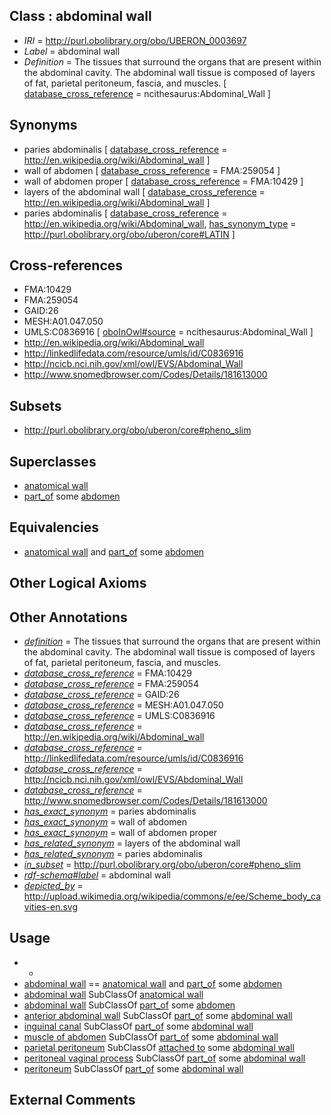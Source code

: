 
## Class : abdominal wall

 * *IRI* = http://purl.obolibrary.org/obo/UBERON_0003697
 * *Label* = abdominal wall
 * *Definition* = The tissues that surround the organs that are present within the abdominal cavity. The abdominal wall tissue is composed of layers of fat, parietal peritoneum, fascia, and muscles. [ [database_cross_reference](../../ef/oboInOwl#hasDbXref.md) = ncithesaurus:Abdominal_Wall ]

## Synonyms

 * paries abdominalis [ [database_cross_reference](../../ef/oboInOwl#hasDbXref.md) = http://en.wikipedia.org/wiki/Abdominal_wall ]
 * wall of abdomen [ [database_cross_reference](../../ef/oboInOwl#hasDbXref.md) = FMA:259054 ]
 * wall of abdomen proper [ [database_cross_reference](../../ef/oboInOwl#hasDbXref.md) = FMA:10429 ]
 * layers of the abdominal wall [ [database_cross_reference](../../ef/oboInOwl#hasDbXref.md) = http://en.wikipedia.org/wiki/Abdominal_wall ]
 * paries abdominalis [ [database_cross_reference](../../ef/oboInOwl#hasDbXref.md) = http://en.wikipedia.org/wiki/Abdominal_wall, [has_synonym_type](../../pe/oboInOwl#hasSynonymType.md) = http://purl.obolibrary.org/obo/uberon/core#LATIN ]

## Cross-references

 * FMA:10429
 * FMA:259054
 * GAID:26
 * MESH:A01.047.050
 * UMLS:C0836916 [ [oboInOwl#source](../../ce/oboInOwl#source.md) = ncithesaurus:Abdominal_Wall ]
 * http://en.wikipedia.org/wiki/Abdominal_wall
 * http://linkedlifedata.com/resource/umls/id/C0836916
 * http://ncicb.nci.nih.gov/xml/owl/EVS/Abdominal_Wall
 * http://www.snomedbrowser.com/Codes/Details/181613000

## Subsets

 * http://purl.obolibrary.org/obo/uberon/core#pheno_slim

## Superclasses

 * [anatomical wall](../../UBERON/60/UBERON_0000060.md)
 * [part_of](../../BFO/50/BFO_0000050.md) some [abdomen](../../UBERON/16/UBERON_0000916.md)

## Equivalencies

 * [anatomical wall](../../UBERON/60/UBERON_0000060.md) and [part_of](../../BFO/50/BFO_0000050.md) some [abdomen](../../UBERON/16/UBERON_0000916.md)

## Other Logical Axioms


## Other Annotations

 * *[definition](../../IAO/15/IAO_0000115.md)* = The tissues that surround the organs that are present within the abdominal cavity. The abdominal wall tissue is composed of layers of fat, parietal peritoneum, fascia, and muscles.
 * *[database_cross_reference](../../ef/oboInOwl#hasDbXref.md)* = FMA:10429
 * *[database_cross_reference](../../ef/oboInOwl#hasDbXref.md)* = FMA:259054
 * *[database_cross_reference](../../ef/oboInOwl#hasDbXref.md)* = GAID:26
 * *[database_cross_reference](../../ef/oboInOwl#hasDbXref.md)* = MESH:A01.047.050
 * *[database_cross_reference](../../ef/oboInOwl#hasDbXref.md)* = UMLS:C0836916
 * *[database_cross_reference](../../ef/oboInOwl#hasDbXref.md)* = http://en.wikipedia.org/wiki/Abdominal_wall
 * *[database_cross_reference](../../ef/oboInOwl#hasDbXref.md)* = http://linkedlifedata.com/resource/umls/id/C0836916
 * *[database_cross_reference](../../ef/oboInOwl#hasDbXref.md)* = http://ncicb.nci.nih.gov/xml/owl/EVS/Abdominal_Wall
 * *[database_cross_reference](../../ef/oboInOwl#hasDbXref.md)* = http://www.snomedbrowser.com/Codes/Details/181613000
 * *[has_exact_synonym](../../ym/oboInOwl#hasExactSynonym.md)* = paries abdominalis
 * *[has_exact_synonym](../../ym/oboInOwl#hasExactSynonym.md)* = wall of abdomen
 * *[has_exact_synonym](../../ym/oboInOwl#hasExactSynonym.md)* = wall of abdomen proper
 * *[has_related_synonym](../../ym/oboInOwl#hasRelatedSynonym.md)* = layers of the abdominal wall
 * *[has_related_synonym](../../ym/oboInOwl#hasRelatedSynonym.md)* = paries abdominalis
 * *[in_subset](../../et/oboInOwl#inSubset.md)* = http://purl.obolibrary.org/obo/uberon/core#pheno_slim
 * *[rdf-schema#label](../../el/rdf-schema#label.md)* = abdominal wall
 * *[depicted_by](../../depicted/by/depicted_by.md)* = http://upload.wikimedia.org/wikipedia/commons/e/ee/Scheme_body_cavities-en.svg

## Usage

 * -
 * [abdominal wall](../../UBERON/97/UBERON_0003697.md) == [anatomical wall](../../UBERON/60/UBERON_0000060.md) and [part_of](../../BFO/50/BFO_0000050.md) some [abdomen](../../UBERON/16/UBERON_0000916.md)
 * [abdominal wall](../../UBERON/97/UBERON_0003697.md) SubClassOf [anatomical wall](../../UBERON/60/UBERON_0000060.md)
 * [abdominal wall](../../UBERON/97/UBERON_0003697.md) SubClassOf [part_of](../../BFO/50/BFO_0000050.md) some [abdomen](../../UBERON/16/UBERON_0000916.md)
 * [anterior abdominal wall](../../UBERON/35/UBERON_0006635.md) SubClassOf [part_of](../../BFO/50/BFO_0000050.md) some [abdominal wall](../../UBERON/97/UBERON_0003697.md)
 * [inguinal canal](../../UBERON/02/UBERON_0003702.md) SubClassOf [part_of](../../BFO/50/BFO_0000050.md) some [abdominal wall](../../UBERON/97/UBERON_0003697.md)
 * [muscle of abdomen](../../UBERON/78/UBERON_0002378.md) SubClassOf [part_of](../../BFO/50/BFO_0000050.md) some [abdominal wall](../../UBERON/97/UBERON_0003697.md)
 * [parietal peritoneum](../../UBERON/66/UBERON_0001366.md) SubClassOf [attached to](../../RO/71/RO_0002371.md) some [abdominal wall](../../UBERON/97/UBERON_0003697.md)
 * [peritoneal vaginal process](../../UBERON/44/UBERON_0005344.md) SubClassOf [part_of](../../BFO/50/BFO_0000050.md) some [abdominal wall](../../UBERON/97/UBERON_0003697.md)
 * [peritoneum](../../UBERON/58/UBERON_0002358.md) SubClassOf [part_of](../../BFO/50/BFO_0000050.md) some [abdominal wall](../../UBERON/97/UBERON_0003697.md)

## External Comments

